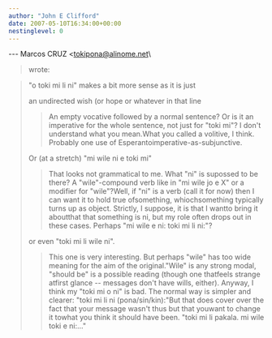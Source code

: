 ```yaml
---
author: "John E Clifford"
date: 2007-05-10T16:34:00+00:00
nestinglevel: 0
---
```

\---
 Marcos CRUZ <[tokipona@alinome.net](mailto://tokipona@alinome.net)\
> wrote:

> 
> "o toki mi li ni" makes a bit more sense as it is just
> 
> an undirected wish (or hope or whatever in that line
>> An empty vocative followed by a normal sentence? Or is it an
> imperative for the whole sentence, not just for "toki mi"? I don't
> understand what you mean.What you called a volitive, I think. Probably one use of Esperantoimperative-as-subjunctive.
> 
> Or (at a stretch) "mi wile ni e toki mi"
>> That looks not grammatical to me. What "ni" is supossed to be there?
> A "wile"-compound verb like in "mi wile jo e X" or a modifier for
> "wile"?Well, if "ni" is a verb (call it for now) then I can want it to hold true ofsomething, whiochsomething typically turns up as object. Strictly, I suppose, it is that I wantto bring it aboutthat that something is ni, but my role often drops out in these cases.
> Perhaps "mi wile e ni: toki mi li ni:"?
>> 
> or even "toki mi li wile ni".
>> This one is very interesting. But perhaps "wile" has too wide meaning
> for the aim of the original."Wile" is any strong modal, "should be" is a possible reading (though one thatfeels strange atfirst glance --
 messages don't have wills, either).
> Anyway, I think my "toki mi o ni" is bad. The normal way is simpler
> and clearer: "toki mi li ni (pona/sin/kin):"But that does cover over the fact that your message wasn't thus but that youwant to change it towhat you think it should have been. "toki mi li pakala. mi wile toki e ni:..."